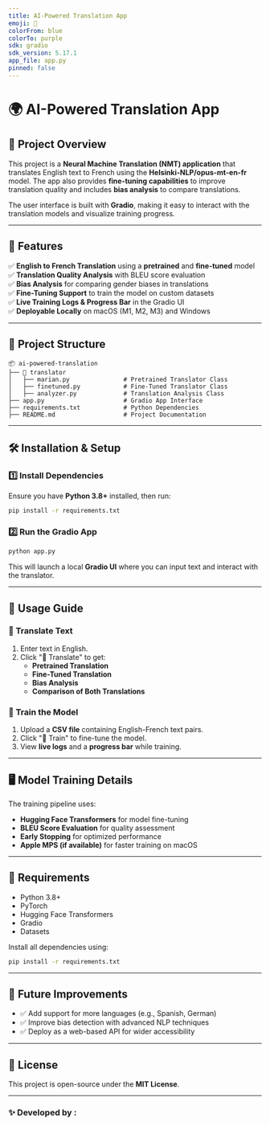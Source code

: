 ```yaml
---
title: AI-Powered Translation App
emoji: 🚀
colorFrom: blue
colorTo: purple
sdk: gradio
sdk_version: 5.17.1
app_file: app.py
pinned: false
---
```


# 🌍 AI-Powered Translation App

## 📌 Project Overview

This project is a **Neural Machine Translation (NMT) application** that translates English text to French using the **Helsinki-NLP/opus-mt-en-fr** model. The app also provides **fine-tuning capabilities** to improve translation quality and includes **bias analysis** to compare translations.

The user interface is built with **Gradio**, making it easy to interact with the translation models and visualize training progress.

---

## 🚀 Features

✅ **English to French Translation** using a **pretrained** and **fine-tuned** model\
✅ **Translation Quality Analysis** with BLEU score evaluation\
✅ **Bias Analysis** for comparing gender biases in translations\
✅ **Fine-Tuning Support** to train the model on custom datasets\
✅ **Live Training Logs & Progress Bar** in the Gradio UI\
✅ **Deployable Locally** on macOS (M1, M2, M3) and Windows

---

## 📂 Project Structure

```
📦 ai-powered-translation
├── 📁 translator
│   ├── marian.py               # Pretrained Translator Class
│   ├── finetuned.py            # Fine-Tuned Translator Class
│   ├── analyzer.py             # Translation Analysis Class
├── app.py                      # Gradio App Interface
├── requirements.txt            # Python Dependencies
├── README.md                   # Project Documentation
```

---

## 🛠 Installation & Setup

### **1️⃣ Install Dependencies**

Ensure you have **Python 3.8+** installed, then run:

```bash
pip install -r requirements.txt
```

### **2️⃣ Run the Gradio App**

```bash
python app.py
```

This will launch a local **Gradio UI** where you can input text and interact with the translator.

---

## 🔧 Usage Guide

### **🔹 Translate Text**

1. Enter text in English.
2. Click "🚀 Translate" to get:
   - **Pretrained Translation**
   - **Fine-Tuned Translation**
   - **Bias Analysis**
   - **Comparison of Both Translations**

### **🔹 Train the Model**

1. Upload a **CSV file** containing English-French text pairs.
2. Click "🚀 Train" to fine-tune the model.
3. View **live logs** and a **progress bar** while training.

---

## 🖥️ Model Training Details

The training pipeline uses:

- **Hugging Face Transformers** for model fine-tuning
- **BLEU Score Evaluation** for quality assessment
- **Early Stopping** for optimized performance
- **Apple MPS (if available)** for faster training on macOS

---

## 📌 Requirements

- Python 3.8+
- PyTorch
- Hugging Face Transformers
- Gradio
- Datasets

Install all dependencies using:

```bash
pip install -r requirements.txt
```

---

## 🤖 Future Improvements

- ✅ Add support for more languages (e.g., Spanish, German)
- ✅ Improve bias detection with advanced NLP techniques
- ✅ Deploy as a web-based API for wider accessibility

---

## 📝 License

This project is open-source under the **MIT License**.

---

### ✨ Developed by : 

